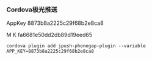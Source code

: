 ### Cordova极光推送

AppKey  8873b8a2225c29f68b2e8ca8

M K     fa6681e50dd2db89d19eed65

```
cordova plugin add jpush-phonegap-plugin --variable APP_KEY=8873b8a2225c29f68b2e8ca8
```

